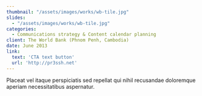 ```yaml
---
thumbnail: "/assets/images/works/wb-tile.jpg"
slides:
  - "/assets/images/works/wb-tile.jpg"
categories:
  - Communications strategy & Content calendar planning
client: The World Bank (Phnom Penh, Cambodia)
date: June 2013
link:
  text: 'CTA text button'
  url: 'http://pr3ssh.net'
---
```


Placeat vel itaque perspiciatis sed repellat qui nihil recusandae doloremque aperiam necessitatibus aspernatur.
